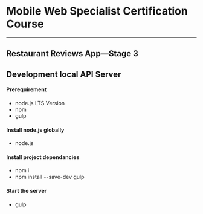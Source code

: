 # Mobile Web Specialist Certification Course
---
## Restaurant Reviews App—Stage 3


## Development local API Server
#### Prerequirement
* node.js LTS Version
* npm
* gulp
#### Install node.js globally
* node.js
#### Install project dependancies
* npm i
* npm install --save-dev gulp
#### Start the server
* gulp
